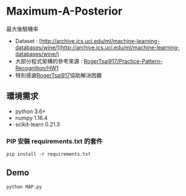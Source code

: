 # Maximum-A-Posterior
最大後驗機率

- Dataset : [http://archive.ics.uci.edu/ml/machine-learning-databases/wine/](http://archive.ics.uci.edu/ml/machine-learning-databases/wine/)
- 大部分程式架構的參考來源 : [RogerTsai917/Practice-Pattern-Recognition/HW1](https://github.com/RogerTsai917/Practice-Pattern-Recognition/tree/master/HW1)
- 特別感謝[RogerTsai917](https://github.com/RogerTsai917)協助解決困難

## 環境需求
- python 3.6+
- numpy 1.16.4
- scikit-learn 0.21.3
### PIP 安裝 requirements.txt 的套件
```
pip install -r requirements.txt
```
## Demo
```
python MAP.py
```
